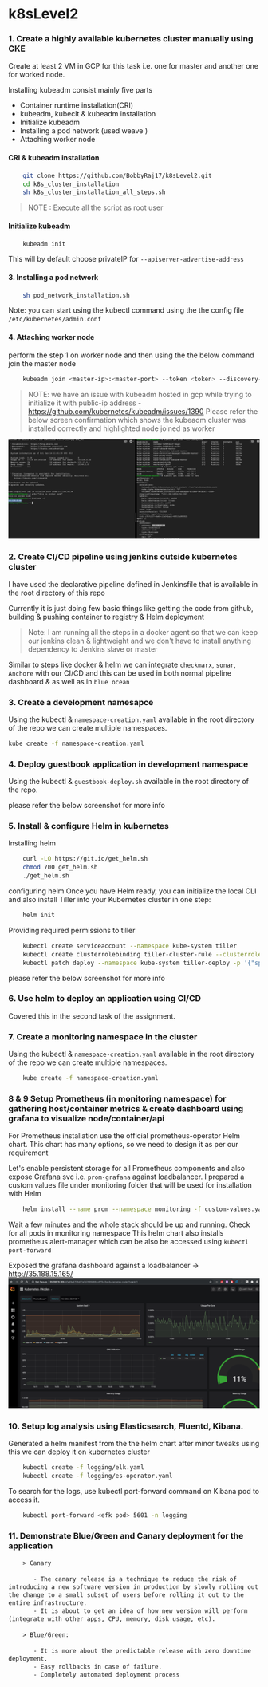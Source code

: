 # k8sLevel2

### 1. Create a highly available kubernetes cluster manually using GKE

Create at least 2 VM in GCP for this task i.e. one for master and another one  for worked node.

Installing kubeadm consist mainly five parts
* Container runtime installation(CRI) 
* kubeadm, kubeclt & kubeadm installation
* Initialize kubeadm  
* Installing a pod network (used weave )
* Attaching worker node


#### CRI & kubeadm installation
```bash
    git clone https://github.com/BobbyRaj17/k8sLevel2.git
    cd k8s_cluster_installation
    sh k8s_cluster_installation_all_steps.sh
```
> NOTE : Execute all the script as root user

#### Initialize kubeadm

```bash
    kubeadm init
```
This will by default choose privateIP for `--apiserver-advertise-address`

#### 3. Installing a pod network
```bash
    sh pod_network_installation.sh
```

Note: you can start using the kubectl command using the the config file `/etc/kubernetes/admin.conf`

#### 4. Attaching worker node
perform the step 1 on worker node and then using the the below command join the master node

```bash
    kubeadm join <master-ip>:<master-port> --token <token> --discovery-token-ca-cert-hash sha256:"<hash>"
```

> NOTE: we have an issue with kubeadm  hosted in gcp while trying to initialize it with public-ip address - https://github.com/kubernetes/kubeadm/issues/1390
Please refer the below screen confirmation which shows the kubeadm cluster was installed correctly and highlighted node joined as worker

![kubeadm](images/kubeadm.png)  


### 2. Create CI/CD pipeline using jenkins outside kubernetes cluster
I have used the declarative pipeline defined in Jenkinsfile that is available in the root directory of this repo

Currently it is just doing few basic things like getting the code from github, building & pushing container to registry & Helm deployment
> Note: I am running all the steps in a docker agent so that we can keep our jenkins clean & lightweight and we don't have to install anything dependency to Jenkins slave or master

Similar to steps like docker & helm we can integrate  `checkmarx`, `sonar`, `Anchore`  with our CI/CD and this can be used in both normal pipeline dashboard & as well as in `blue ocean`

### 3. Create a development namesapce 

 Using the kubectl &  `namespace-creation.yaml` available in the root directory of the repo we can create multiple namespaces.
  ```bash
  kube create -f namespace-creation.yaml
  ```

### 4. Deploy guestbook application in development namespace
Using the kubectl & `guestbook-deploy.sh` available in the root directory of the repo. 

please refer the below screenshot for more info
<PENDING>

### 5. Install & configure Helm in kubernetes

Installing helm
```bash
    curl -LO https://git.io/get_helm.sh
    chmod 700 get_helm.sh
    ./get_helm.sh
```

configuring helm 
Once you have Helm ready, you can initialize the local CLI and also install Tiller into your Kubernetes cluster in one step:
```bash
    helm init
```
Providing required permissions to tiller
```bash
    kubectl create serviceaccount --namespace kube-system tiller
    kubectl create clusterrolebinding tiller-cluster-rule --clusterrole=cluster-admin --serviceaccount=kube-system:tiller
    kubectl patch deploy --namespace kube-system tiller-deploy -p '{"spec":{"template":{"spec":{"serviceAccount":"tiller"}}}}'
```
please refer the below screenshot for more info
<PENDING>


### 6. Use helm to deploy an application using CI/CD
Covered this  in the second task of the assignment.

### 7. Create a monitoring namespace in the cluster
Using the kubectl &  `namespace-creation.yaml` available in the root directory of the repo we can create multiple namespaces.
```bash
    kube create -f namespace-creation.yaml
```

### 8 & 9 Setup Prometheus (in monitoring namespace) for gathering host/container metrics & create dashboard using grafana to visualize node/container/api
For Prometheus installation use the official prometheus-operator Helm chart. This chart has many options, so we need to design it as per our requirement

Let's enable persistent storage for all Prometheus components and also expose Grafana svc i.e. `prom-grafana` against loadbalancer. I prepared a custom values file under monitoring folder that will be used for installation with Helm 
```bash
    helm install --name prom --namespace monitoring -f custom-values.yaml stable/prometheus-operator
```
Wait a few minutes and the whole stack should be up and running. Check for all pods in monitoring namespace
This helm chart also installs prometheus alert-manager which can be also be accessed using `kubectl port-forward`

Exposed the grafana dashboard against a loadbalancer -> http://35.188.15.165/
![kubeadm](images/grafana.png)  


### 10. Setup log analysis using Elasticsearch, Fluentd, Kibana.

Generated a helm manifest from the the helm chart after minor tweaks using this we can deploy it on kubernetes cluster
```bash
    kubectl create -f logging/elk.yaml
    kubectl create -f logging/es-operator.yaml
```
To search for the logs, use kubectl port-forward command on Kibana pod to access it. 
```bash
    kubectl port-forward <efk pod> 5601 -n logging
```

### 11. Demonstrate Blue/Green and Canary deployment for the application
```text
    > Canary
    
       - The canary release is a technique to reduce the risk of introducing a new software version in production by slowly rolling out the change to a small subset of users before rolling it out to the entire infrastructure.    
       - It is about to get an idea of how new version will perform (integrate with other apps, CPU, memory, disk usage, etc).
    
    > Blue/Green:
    
       - It is more about the predictable release with zero downtime deployment.
       - Easy rollbacks in case of failure.
       - Completely automated deployment process
```

